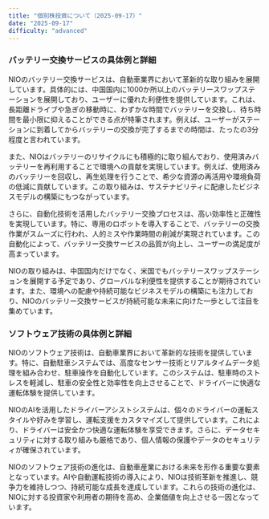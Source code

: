 ```yaml
---
title: "個別株投資について（2025-09-17）"
date: "2025-09-17"
difficulty: "advanced"
---
```


### バッテリー交換サービスの具体例と詳細

NIOのバッテリー交換サービスは、自動車業界において革新的な取り組みを展開しています。具体的には、中国国内に1000か所以上のバッテリースワップステーションを展開しており、ユーザーに優れた利便性を提供しています。これは、長距離ドライブや急ぎの移動時に、わずかな時間でバッテリーを交換し、待ち時間を最小限に抑えることができる点が特筆されます。例えば、ユーザーがステーションに到着してからバッテリーの交換が完了するまでの時間は、たったの3分程度と言われています。

また、NIOはバッテリーのリサイクルにも積極的に取り組んでおり、使用済みバッテリーを再利用することで環境への貢献を実現しています。例えば、使用済みのバッテリーを回収し、再生処理を行うことで、希少な資源の再活用や環境負荷の低減に貢献しています。この取り組みは、サステナビリティに配慮したビジネスモデルの構築にもつながっています。

さらに、自動化技術を活用したバッテリー交換プロセスは、高い効率性と正確性を実現しています。特に、専用のロボットを導入することで、バッテリーの交換作業がスムーズに行われ、人的ミスや作業時間の削減が実現されています。この自動化によって、バッテリー交換サービスの品質が向上し、ユーザーの満足度が高まっています。

NIOの取り組みは、中国国内だけでなく、米国でもバッテリースワップステーションを展開する予定であり、グローバルな利便性を提供することが期待されています。また、環境への配慮や持続可能なビジネスモデルの構築にも注力しており、NIOのバッテリー交換サービスが持続可能な未来に向けた一歩として注目を集めています。

### ソフトウェア技術の具体例と詳細

NIOのソフトウェア技術は、自動車業界において革新的な技術を提供しています。特に、自動駐車システムでは、高度なセンサー技術とリアルタイムデータ処理を組み合わせ、駐車操作を自動化しています。このシステムは、駐車時のストレスを軽減し、駐車の安全性と効率性を向上させることで、ドライバーに快適な運転体験を提供しています。

NIOのAIを活用したドライバーアシストシステムは、個々のドライバーの運転スタイルや好みを学習し、運転支援をカスタマイズして提供しています。これにより、ドライバーは安全かつ快適な運転体験を享受できます。さらに、データセキュリティに対する取り組みも厳格であり、個人情報の保護やデータのセキュリティが確保されています。

NIOのソフトウェア技術の進化は、自動車産業における未来を形作る重要な要素となっています。AIや自動運転技術の導入により、NIOは技術革新を推進し、競争力を維持しつつ、持続可能な成長を達成しています。これらの技術の進化は、NIOに対する投資家や利用者の期待を高め、企業価値を向上させる一因となっています。
